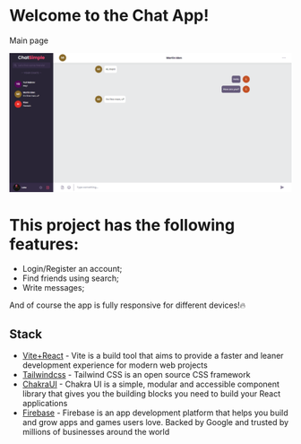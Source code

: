 # Welcome to the Chat App!

Main page

<img width='850px' src='./docs/main.png'/>

# This project has the following features:
 - Login/Register an account;
 - Find friends using search;
 - Write messages;
 
 And of course the app is fully responsive for different devices!🔥
 
 ## Stack
 - [Vite+React](https://vitejs.dev/) - Vite is a build tool that aims to provide a faster and leaner development experience for modern web projects
 - [Tailwindcss](https://tailwindcss.com/) - Tailwind CSS is an open source CSS framework
 - [ChakraUI](https://chakra-ui.com/) - Chakra UI is a simple, modular and accessible component library that gives you the building blocks you need to build your React applications
 - [Firebase](https://firebase.google.com/) - Firebase is an app development platform that helps you build and grow apps and games users love. Backed by Google and trusted by millions of businesses around the world

